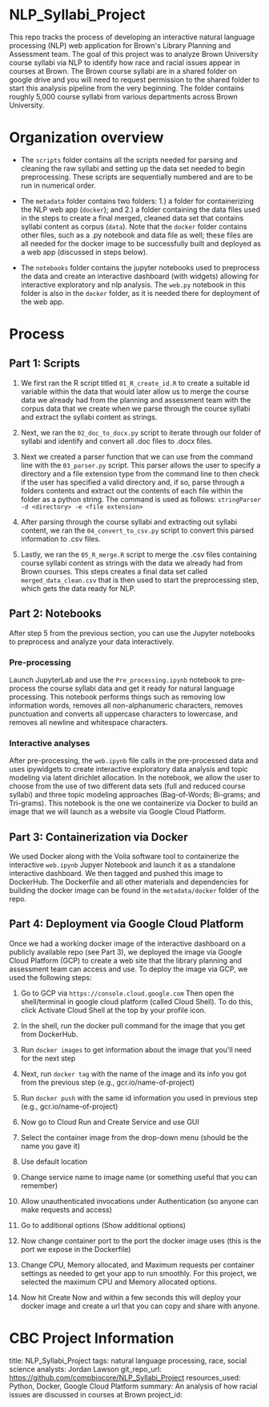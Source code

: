 # NLP_Syllabi_Project

This repo tracks the process of developing an interactive natural language processing (NLP) web application for Brown's Library Planning and Assessment team. The goal of this project was to analyze Brown University course syllabi via NLP to identify how race and racial issues appear in courses at Brown. The Brown course syllabi are in a shared folder on google drive and you will need to request permission to the shared folder to start this analysis pipeline from the very beginning. The folder contains roughly 5,000 course syllabi from various departments across Brown University. 

# Organization overview 

 - The `scripts` folder contains all the scripts needed for parsing and cleaning the raw syllabi and setting up the data set needed to begin preprocessing. These scripts are sequentially numbered and are to be run in numerical order. 
 
 - The `metadata` folder contains two folders: 1.) a folder for containerizing the NLP web app (`docker`); and 2.) a folder containing the data files used in the steps to create a final merged, cleaned data set that contains syllabi content as corpus (`data`). Note that the `docker` folder contains other files, such as a .py notebook and data file as well; these files are all needed for the docker image to be successfully built and deployed as a web app (discussed in steps below). 
 
 - The `notebooks` folder contains the jupyter notebooks used to preprocess the data and create an interactive dashboard (with widgets) allowing for interactive exploratory and nlp analysis. The `web.py` notebook in this folder is also in the `docker` folder, as it is needed there for deployment of the web app. 
 
 # Process  
 
 ## Part 1: Scripts 
 
 1. We first ran the R script titled `01_R_create_id.R` to create a suitable id variable within the data that would later allow us to merge the course data we already had from the planning and assessment team with the corpus data that we create when we parse through the course syllabi and extract the syllabi content as strings. 
 
 2. Next, we ran the `02_doc_to_docx.py` script to iterate through our folder of syllabi and identify and convert all .doc files to .docx files. 
 
 3. Next we created a parser function that we can use from the command line with the `03_parser.py` script. This parser allows the user to specify a directory and a file extension type from the command line to then check if the user has specified a valid directory and, if so, parse through a folders contents and extract out the contents of each file within the folder as a python string. The command is used as follows: `stringParser -d <directory> -e <file extension>` 
 
 4. After parsing through the course syllabi and extracting out syllabi content, we ran the `04_convert_to_csv.py` script to convert this parsed information to .csv files. 
 
 5. Lastly, we ran the `05_R_merge.R` script to merge the .csv files containing course syllabi content as strings with the data we already had from Brown courses. This steps creates a final data set called `merged_data_clean.csv` that is then used to start the preprocessing step, which gets the data ready for NLP. 
 
 ## Part 2: Notebooks 
 
 After step 5 from the previous section, you can use the Jupyter notebooks to preprocess and analyze your data interactively. 
 
### Pre-processing 

Launch JupyterLab and use the `Pre_processing.ipynb` notebook to pre-process the course syllabi data and get it ready for natural language processing. This notebook performs things such as removing low information words, removes all non-alphanumeric characters, removes punctuation and converts all uppercase characters to lowercase, and removes all newline and whitespace characters. 


### Interactive analyses 

After pre-processing, the `web.ipynb` file calls in the pre-processed data and uses ipywidgets to create interactive exploratory data analysis and topic modeling via latent dirichlet allocation. In the notebook, we allow the user to choose from the use of two different data sets (full and reduced course syllabi) and three topic modeling approaches (Bag-of-Words; Bi-grams; and Tri-grams). This notebook is the one we containerize via Docker to build an image that we will launch as a website via Google Cloud Platform. 
 
 ## Part 3: Containerization via Docker 
 
 We used Docker along with the Voila software tool to containerize the interactive `web.ipynb` Jupyer Notebook and launch it as a standalone interactive dashboard. We then tagged and pushed this image to DockerHub. The Dockerfile and all other materials and dependencies for building the docker image can be found in the `metadata/docker` folder of the repo. 
 
 ## Part 4: Deployment via Google Cloud Platform 
 
Once we had a working docker image of the interactive dashboard on a publicly available repo (see Part 3), we deployed the image via Google Cloud Platform (GCP) to create a web site that the library planning and assessment team can access and use. To deploy the image via GCP, we used the following steps: 
 
 1. Go to GCP via `https://console.cloud.google.com` Then open the shell/terminal in google cloud platform (called Cloud Shell). To do this, click Activate Cloud Shell at the top by your profile icon. 

2. In the shell, run the docker pull command for the image that you get from DockerHub. 

3. Run `docker images` to get information about the image that you'll need for the next step 

4. Next, run `docker tag` with the name of the image and its info you got from the previous step (e.g., gcr.io/name-of-project)

5. Run `docker push` with the same id information you used in previous step (e.g., gcr.io/name-of-project)

6. Now go to Cloud Run and Create Service and use GUI 

7. Select the container image from the drop-down menu (should be the name you gave it) 

8. Use default location

9. Change service name to image name (or something useful that you can remember)

10. Allow unauthenticated invocations under Authentication (so anyone can make requests and access)

11. Go to additional options (Show additional options)

12. Now change container port to the port the docker image uses (this is the port we expose in the Dockerfile) 

13. Change CPU, Memory allocated, and Maximum requests per container settings as needed to get your app to run smoothly. For this project, we selected the maximum CPU and Memory allocated options. 

14. Now hit Create Now and within a few seconds this will deploy your docker image and create a url that you can copy and share with anyone. 

# CBC Project Information 

title: NLP_Syllabi_Project
tags: natural language processing, race, social science 
analysts: Jordan Lawson 
git_repo_url: https://github.com/compbiocore/NLP_Syllabi_Project 
resources_used: Python, Docker, Google Cloud Platform 
summary: An analysis of how racial issues are discussed in courses at Brown 
project_id: 

 
 
 
 
 
 